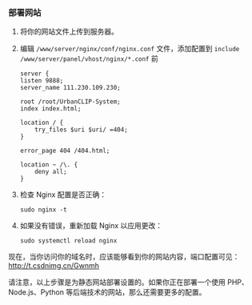 ### 部署网站

1. 将你的网站文件上传到服务器。

2. 编辑 `/www/server/nginx/conf/nginx.conf` 文件，添加配置到 `include /www/server/panel/vhost/nginx/*.conf` 前

    ```
    server {
    listen 9888;
    server_name 111.230.109.230;

    root /root/UrbanCLIP-System;
    index index.html;

    location / {
        try_files $uri $uri/ =404;
    }

    error_page 404 /404.html;

    location ~ /\. {
        deny all;
    }
    ```

3. 检查 Nginx 配置是否正确：
   ```
   sudo nginx -t
   ```

4. 如果没有错误，重新加载 Nginx 以应用更改：
   ```
   sudo systemctl reload nginx
   ```

现在，当你访问你的域名时，应该能够看到你的网站内容，端口配置可见：http://t.csdnimg.cn/Gwnmh

请注意，以上步骤是为静态网站部署设置的。如果你正在部署一个使用 PHP、Node.js、Python 等后端技术的网站，那么还需要更多的配置。